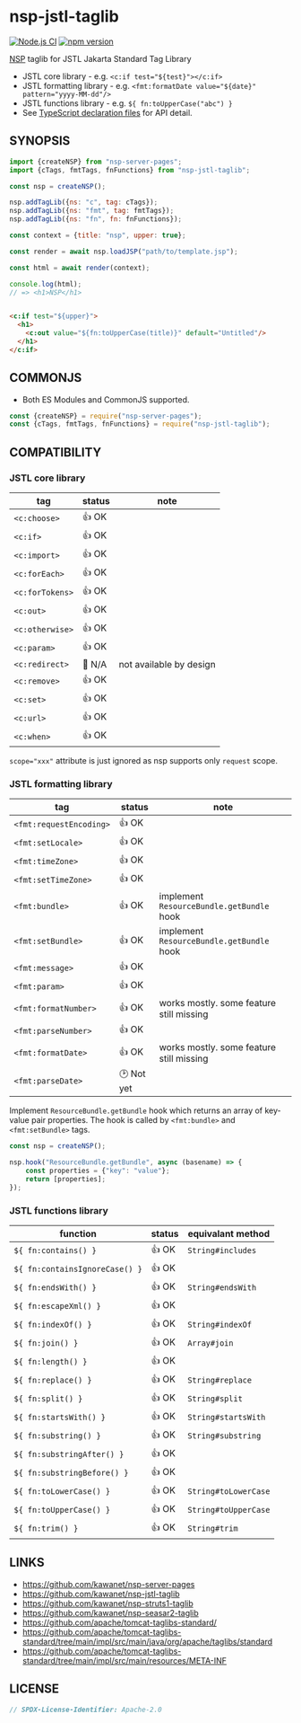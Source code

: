 # nsp-jstl-taglib

[![Node.js CI](https://github.com/kawanet/nsp-jstl-taglib/workflows/Node.js%20CI/badge.svg?branch=main)](https://github.com/kawanet/nsp-jstl-taglib/actions/)
[![npm version](https://img.shields.io/npm/v/nsp-jstl-taglib)](https://www.npmjs.com/package/nsp-jstl-taglib)

[NSP](https://github.com/kawanet/nsp-server-pages) taglib for JSTL Jakarta Standard Tag Library

- JSTL core library - e.g. `<c:if test="${test}"></c:if>`
- JSTL formatting library - e.g. `<fmt:formatDate value="${date}" pattern="yyyy-MM-dd"/>`
- JSTL functions library - e.g. `${ fn:toUpperCase("abc") }`
- See [TypeScript declaration files](https://github.com/kawanet/nsp-jstl-taglib/blob/main/types/) for API detail.

## SYNOPSIS

```js
import {createNSP} from "nsp-server-pages";
import {cTags, fmtTags, fnFunctions} from "nsp-jstl-taglib";

const nsp = createNSP();

nsp.addTagLib({ns: "c", tag: cTags});
nsp.addTagLib({ns: "fmt", tag: fmtTags});
nsp.addTagLib({ns: "fn", fn: fnFunctions});

const context = {title: "nsp", upper: true};

const render = await nsp.loadJSP("path/to/template.jsp");

const html = await render(context);

console.log(html);
// => <h1>NSP</h1>
```

```html

<c:if test="${upper}">
  <h1>
    <c:out value="${fn:toUpperCase(title)}" default="Untitled"/>
  </h1>
</c:if>
```

## COMMONJS

- Both ES Modules and CommonJS supported.

```js
const {createNSP} = require("nsp-server-pages");
const {cTags, fmtTags, fnFunctions} = require("nsp-jstl-taglib");
```

## COMPATIBILITY

### JSTL core library

| tag             | status | note                                             |
|-----------------|--------|--------------------------------------------------|
| `<c:choose>`    | 👍 OK  |                                                  |
| `<c:if>`        | 👍 OK  |                                                  |
| `<c:import>`    | 👍 OK  |                                                  |
| `<c:forEach>`   | 👍 OK  |                                                  |
| `<c:forTokens>` | 👍 OK  |                                                  |
| `<c:out>`       | 👍 OK  |                                                  |
| `<c:otherwise>` | 👍 OK  |                                                  |
| `<c:param>`     | 👍 OK  |                                                  |
| `<c:redirect>`  | 🚫 N/A | not available by design                          |
| `<c:remove>`    | 👍 OK  |                                                  |
| `<c:set>`       | 👍 OK  |                                                  |
| `<c:url>`       | 👍 OK  |                                                  |
| `<c:when>`      | 👍 OK  |                                                  |

`scope="xxx"` attribute is just ignored as nsp supports only `request` scope.

### JSTL formatting library

| tag                     | status     | note                                      |
|-------------------------|------------|-------------------------------------------|
| `<fmt:requestEncoding>` | 👍 OK      |                                           |
| `<fmt:setLocale>`       | 👍 OK      |                                           |
| `<fmt:timeZone>`        | 👍 OK      |                                           |
| `<fmt:setTimeZone>`     | 👍 OK      |                                           |
| `<fmt:bundle>`          | 👍 OK      | implement `ResourceBundle.getBundle` hook |
| `<fmt:setBundle>`       | 👍 OK      | implement `ResourceBundle.getBundle` hook |
| `<fmt:message>`         | 👍 OK      |                                           |
| `<fmt:param>`           | 👍 OK      |                                           |
| `<fmt:formatNumber>`    | 👍 OK      | works mostly. some feature still missing  |
| `<fmt:parseNumber>`     | 👍 OK      |                                           |
| `<fmt:formatDate>`      | 👍 OK      | works mostly. some feature still missing  |
| `<fmt:parseDate>`       | 🕑 Not yet |                                           |

Implement `ResourceBundle.getBundle` hook which returns an array of key-value pair properties.
The hook is called by `<fmt:bundle>` and `<fmt:setBundle>` tags.

```js
const nsp = createNSP();

nsp.hook("ResourceBundle.getBundle", async (basename) => {
    const properties = {"key": "value"};
    return [properties];
});
```

### JSTL functions library

| function                       | status | equivalant method    |
|--------------------------------|--------|----------------------|
| `${ fn:contains() }`           | 👍 OK  | `String#includes`    |
| `${ fn:containsIgnoreCase() }` | 👍 OK  |                      |
| `${ fn:endsWith() }`           | 👍 OK  | `String#endsWith`    |
| `${ fn:escapeXml() }`          | 👍 OK  |                      |
| `${ fn:indexOf() }`            | 👍 OK  | `String#indexOf`     |
| `${ fn:join() }`               | 👍 OK  | `Array#join`         |
| `${ fn:length() }`             | 👍 OK  |                      |
| `${ fn:replace() }`            | 👍 OK  | `String#replace`     |
| `${ fn:split() }`              | 👍 OK  | `String#split`       |
| `${ fn:startsWith() }`         | 👍 OK  | `String#startsWith`  |
| `${ fn:substring() }`          | 👍 OK  | `String#substring`   |
| `${ fn:substringAfter() }`     | 👍 OK  |                      |
| `${ fn:substringBefore() }`    | 👍 OK  |                      |
| `${ fn:toLowerCase() }`        | 👍 OK  | `String#toLowerCase` |
| `${ fn:toUpperCase() }`        | 👍 OK  | `String#toUpperCase` |
| `${ fn:trim() }`               | 👍 OK  | `String#trim`        |

## LINKS

- https://github.com/kawanet/nsp-server-pages
- https://github.com/kawanet/nsp-jstl-taglib
- https://github.com/kawanet/nsp-struts1-taglib
- https://github.com/kawanet/nsp-seasar2-taglib
- https://github.com/apache/tomcat-taglibs-standard/
- https://github.com/apache/tomcat-taglibs-standard/tree/main/impl/src/main/java/org/apache/taglibs/standard
- https://github.com/apache/tomcat-taglibs-standard/tree/main/impl/src/main/resources/META-INF

## LICENSE

```js
// SPDX-License-Identifier: Apache-2.0
```
